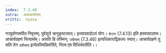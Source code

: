 ```yaml
---
index:  7.3.49
sutra:  आदाचार्याणाम्
vritti:  nyasa
---
```


नञ्पूर्वाणामपीत निवृत्तम्; पूर्वसूत्रे चानुकृष्टत्वात्। इत्त्वापवादोऽयं योगः। `केऽणः` (7.4.13) इति ह्रस्वपवादश्च।
आचार्यग्रहणं नित्यार्थम्। असति हि तस्मिन्; `उदीचाम्` (7.3.46) इत्यधिकाराद्विकल्पः स्यात्। आचार्यग्रहणे तु सति तेन `उदीचाम्` इत्येतस्मिन्निवर्त्तिते, नित्य एष विधिर्भवतीति।।

